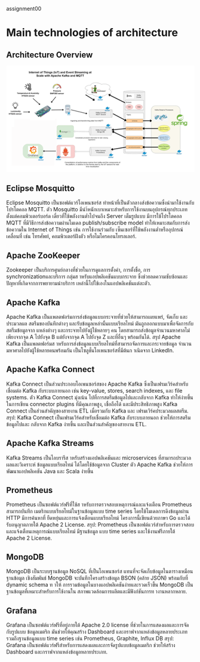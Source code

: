 assignment00

# Main technologies of architecture

## Architecture Overview

![IoT Event Streaming Architecture](./IOT.png)

## Eclipse Mosquitto
Eclipse Mosquitto เป็นซอฟต์แวร์โอเพนซอร์ส ทำหน้าที่เป็นตัวกลางส่งข้อความซึ่งนำมาใช้งานกับโปรโตคอล 
MQTT. ตัว Mosquitto มีนำ้หนักเบาเหมาะสำหรับการใช้งานบนอุปกรณ์ทุกประเภท ตั้งแต่คอมพิวเตอร์บอร์ด
เดี่ยวที่ใช้พลังงานต่ำไปจนถึง Server เต็มรูปแบบ มีการใช้โปรโตคอล MQTT ที่มีวิธีการส่งข้อความผ่านโมเดล
publish/subscribe model ทำให้เหมาะสมกับการส่งข้อความใน Internet of Things เช่น การใช้งานร่วมกับ
เซ็นเซอร์ที่ใช้พลังงานต่ำหรืออุปกรณ์เคลื่อนที่ เช่น โทรศัพท์, คอมพิวเตอร์ฝังตัว หรือไมโครคอนโทรลเลอร์.


## Apache ZooKeeper
Zookeeper เป็นบริการศูนย์กลางที่ช่วยในการดูแลการตั้งค่า, การตั้งชื่อ, การ synchronizationและบริการ
กลุ่มส าหรับแอปพลิเคชันแบบกระจาย ซึ่งช่วยลดความซับซ้อนและปัญหาที่เกิดจากการพยายามนำบริการ
เหล่านี้ไปใช้เองในแอปพลิเคชันแต่ละตัว.


## Apache Kafka
Apache Kafka เป็นแพลตฟอร์มการส่งข้อมูลแบบกระจายที่ช่วยให้สามารถเผยแพร่, จัดเก็บ และประมวลผล
สตรีมของบันทึกต่างๆ และรับข้อมูลเหล่านั้นแบบเรียลไทม์ มันถูกออกแบบมาเพื่อจัดการกับสตรีมข้อมูลจาก
แหล่งต่างๆ และกระจายไปยังผู้ใช้หลายๆ คน โดยสามารถส่งข้อมูลจำนวนมหาศาลไม่เพียงจากจุด A ไปยังจุด 
B แต่ยังจากจุด A ไปยังจุด Z และที่อื่นๆ พร้อมกันได้.
สรุป Apache Kafka เป็นแพลตฟอร์มส าหรับการส่งข้อมูลแบบเรียลไทม์ที่สามารถจัดการและกระจายข้อมูล
จำนวนมหาศาลไปยังผู้ใช้หลายคนพร้อมกัน เป็นโซลูชั่นโอเพนซอร์สที่มีต้นก าเนิดจาก LinkedIn.



## Apache Kafka Connect
Kafka Connect เป็นส่วนประกอบโอเพนซอร์สของ Apache Kafka ซึ่งเป็นเฟรมเวิร์คสำหรับเชื่อมต่อ Kafka 
กับระบบภายนอก เช่น key-value, stores, search indexes, และ file systems. ตัว Kafka Connect มุ่งเน้น
ไปที่การสตรีมข้อมูลไปและกลับจาก Kafka ทำให้ง่ายขึ้นในการเขียน connector plugins ที่มีคุณภาพสูง, 
เชื่อถือได้ และมีประสิทธิภาพสูง Kafka Connect เป็นส่วนสำคัญของสายงาน ETL เมื่อรวมกับ Kafka และ
เฟรมเวิร์คประมวลผลสตรีม.
สรุป: Kafka Connect เป็นเฟรมเวิร์คสำหรับเชื่อมต่อ Kafka กับระบบภายนอก ช่วยให้การสตรีมข้อมูลไปและ
กลับจาก Kafka ง่ายขึ้น และเป็นส่วนสำคัญของสายงาน ETL.


## Apache Kafka Streams
Kafka Streams เป็นไลบรารีส าหรับสร้างแอปพลิเคชันและ microservices ที่สามารถประมวลผลและวิเคราะห์
ข้อมูลแบบเรียลไทม์ ได้โดยใช้ข้อมูลจาก Cluster ตัว Apache Kafka ช่วยให้การพัฒนาแอปพลิเคชัน Java 
และ Scala ง่ายขึ้น


## Prometheus
Prometheus เป็นซอฟต์แวร์ฟรีที่ใช้ส าหรับการตรวจสอบเหตุการณ์และแจ้งเตือน Prometheus สามารถบันทึก
เมตริกแบบเรียลไทม์ในฐานข้อมูลแบบ time series โดยใช้โมเดลการดึงข้อมูลผ่าน HTTP มีการค้นหาที่
ยืดหยุ่นและการแจ้งเตือนแบบเรียลไทม์ โครงการนี้เขียนด้วยภาษา Go และได้รับอนุญาตภายใต้ Apache 2 
License.
สรุป: Prometheus เป็นซอฟต์แวร์สำหรับการตรวจสอบและแจ้งเตือนเหตุการณ์แบบเรียลไทม์ มีฐานข้อมูล
แบบ time series และใช้งานฟรีภายใต้ Apache 2 License.



## MongoDB
MongoDB เป็นระบบฐานข้อมูล NoSQL ที่เป็นโอเพนซอร์ส แทนที่จะจัดเก็บข้อมูลในตารางเหมือนฐานข้อมูล
เชิงสัมพันธ์ MongoDB จะบันทึกโครงสร้างข้อมูล BSON (คล้าย JSON) พร้อมกับที่ dynamic schema ท าให้
การรวมข้อมูลในบางแอปพลิเคชันง่ายและรวดเร็วขึ้น MongoDB เป็นฐานข้อมูลที่เหมาะสำหรับการใช้งานใน
สภาพแวดล้อมการผลิตและมีฟังก์ชันการท างานหลากหลาย.


## Grafana
Grafana เป็นซอฟต์แวร์ฟรีที่อยู่ภายใต้ Apache 2.0 license ที่ช่วยในการแสดงผลและการจัดกับรูปแบบ
ข้อมูลเมตริก มันช่วยให้คุณสร้าง Dashboard และกราฟจากแหล่งข้อมูลหลายประเภท รวมถึงฐานข้อมูลแบบ 
time series เช่น Prometheus, Graphite, Influx DB
สรุป: Grafana เป็นซอฟต์แวร์ฟรีสำหรับการแสดงผลและการจัดรูปแบบข้อมูลเมตริก ช่วยให้สร้าง Dashboard 
และกราฟจากแหล่งข้อมูลหลายประเภท.
